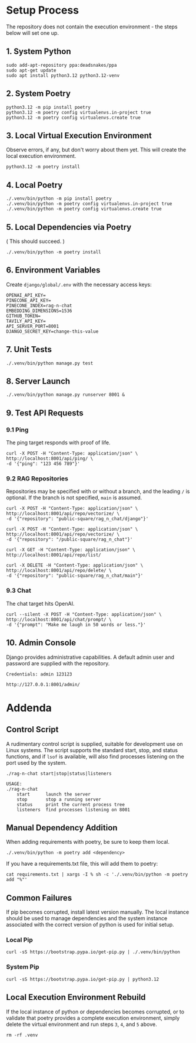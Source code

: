 # Setup Process
The repository does not contain the execution environment - the steps below will set one up.

## 1. System Python
```
sudo add-apt-repository ppa:deadsnakes/ppa
sudo apt-get update
sudo apt install python3.12 python3.12-venv
```

## 2. System Poetry
```
python3.12 -m pip install poetry
python3.12 -m poetry config virtualenvs.in-project true
python3.12 -m poetry config virtualenvs.create true
```

## 3. Local Virtual Execution Environment
Observe errors, if any, but don't worry about them yet.
This will create the local execution environment.
```
python3.12 -m poetry install
```

## 4. Local Poetry
```
./.venv/bin/python -m pip install poetry
./.venv/bin/python -m poetry config virtualenvs.in-project true
./.venv/bin/python -m poetry config virtualenvs.create true
```

## 5. Local Dependencies via Poetry
( This should succeed. )
```
./.venv/bin/python -m poetry install
```

## 6. Environment Variables
Create `django/global/.env` with the necessary access keys:
```
OPENAI_API_KEY=
PINECONE_API_KEY=
PINECONE_INDEX=rag-n-chat
EMBEDDING_DIMENSIONS=1536
GITHUB_TOKEN=
TAVILY_API_KEY=
API_SERVER_PORT=8001
DJANGO_SECRET_KEY=change-this-value
```

## 7. Unit Tests
```
./.venv/bin/python manage.py test
```

## 8. Server Launch
```
./.venv/bin/python manage.py runserver 8001 &
```

## 9. Test API Requests

### 9.1 Ping
The ping target responds with proof of life.
```
curl -X POST -H "Content-Type: application/json" \
http://localhost:8001/api/ping/ \
-d '{"ping": "123 456 789"}'
```

### 9.2 RAG Repositories
Repositories may be specified with or without a branch, and the leading `/` is optional.
If the branch is not specified, `main` is assumed.
```
curl -X POST -H "Content-Type: application/json" \
http://localhost:8001/api/repo/vectorize/ \
-d '{"repository": "public-square/rag_n_chat/django"}'
```

```
curl -X POST -H "Content-Type: application/json" \
http://localhost:8001/api/repo/vectorize/ \
-d '{"repository": "/public-square/rag_n_chat"}'
```

```
curl -X GET -H "Content-Type: application/json" \
http://localhost:8001/api/repo/list/
```

```
curl -X DELETE -H "Content-Type: application/json" \
http://localhost:8001/api/repo/delete/ \
-d '{"repository": "public-square/rag_n_chat/main"}'
```

### 9.3 Chat
The chat target hits OpenAI.
```
curl --silent -X POST -H "Content-Type: application/json" \
http://localhost:8001/api/chat/prompt/ \
-d '{"prompt": "Make me laugh in 50 words or less."}'
```

## 10. Admin Console
Django provides administrative capabilities. A default admin user and password are supplied with the repository.
```
Credentials: admin 123123

http://127.0.0.1:8001/admin/
```


# Addenda

## Control Script
A rudimentary control script is supplied, suitable for development use on Linux systems. The script supports the standard start, stop, and status functions, and if `lsof` is available, will also find processes listening on the port used by the system.
```
./rag-n-chat start|stop|status|listeners
```

```
USAGE:
./rag-n-chat
    start      launch the server
    stop       stop a running server
    status     print the current process tree
    listeners  find processes listening on 8001
```

## Manual Dependency Addition
When adding requirements with poetry, be sure to keep them local.
```
./.venv/bin/python -m poetry add <dependency>

```

If you have a requirements.txt file, this will add them to poetry:
```
cat requirements.txt | xargs -I % sh -c './.venv/bin/python -m poetry add "%"'
```

## Common Failures
If pip becomes corrupted, install latest version manually. The local instance should be used to manage dependencies and the system instance associated with the correct version of python is used for initial setup.

### Local Pip
```
curl -sS https://bootstrap.pypa.io/get-pip.py | ./.venv/bin/python
```

### System Pip
```
curl -sS https://bootstrap.pypa.io/get-pip.py | python3.12
```

## Local Execution Environment Rebuild
If the local instance of python or dependencies becomes corrupted, or to validate that poetry provides a complete execution environment, simply delete the virtual environment and run steps `3`, `4`, and `5` above.
```
rm -rf .venv
```
